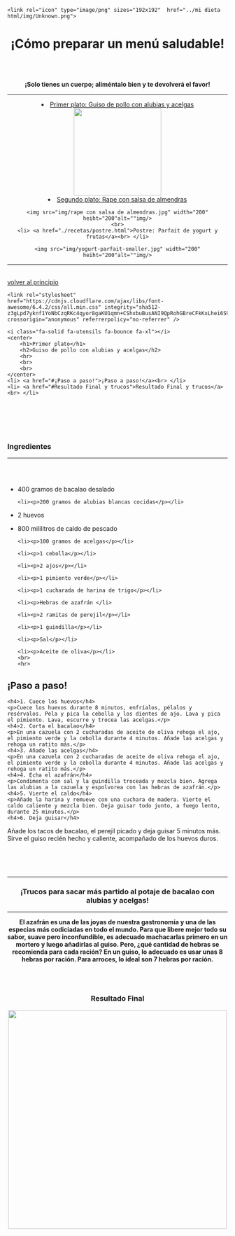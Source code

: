 <!DOCTYPE html>
<html lang= "en"
<head>
    <meta charset="UTF-8">
    <meta name="viewport" content="width=device-width, initial-scale=1.0">
    <title>Document</title>   
    <link rel="stylesheet" href="https://cdnjs.cloudflare.com/ajax/libs/font-awesome/6.4.2/css/brands.min.css" integrity="sha512-W/zrbCncQnky/EzL+/AYwTtosvrM+YG/V6piQLSe2HuKS6cmbw89kjYkp3tWFn1dkWV7L1ruvJyKbLz73Vlgfg==" crossorigin="anonymous" referrerpolicy="no-referrer" />

    <link rel="icon" type="image/png" sizes="192x192"  href="../mi dieta html/img/Unknown.png">
</head>

<body>
    <center>
<h1>¡Cómo preparar un menú saludable!</h1>
<br>
<br>

<img src="img/comidafelicidad.jpg" withd="50%" alt="">
<br>
<p> <b>¡Solo tienes un cuerpo; aliméntalo bien y te devolverá el favor!</b></p>
<hr>


<li>  <a href="./recetas/primer_plato.html">Primer plato: Guiso de pollo con alubias y acelgas</a><br> </li>

<img src="img/guiso.jpg" width="200px" height="200px" alt="">
    <br>
    <li> <a href="./recetas/segundo_plato.html">Segundo plato: Rape con salsa de almendras</a><br> </li>

    <img src="img/rape con salsa de almendras.jpg" width="200" heiht="200"alt=""img/>
    <br>
    <li> <a href="./recetas/postre.html">Postre: Parfait de yogurt y frutas</a><br> </li>

    <img src="img/yogurt-parfait-smaller.jpg" width="200" heiht="200"alt=""img/>
    
      


</center>

--------------------------------------------------------------------------------------------------
<!DOCTYPE html>
<html lang="en">
<head>
    <meta charset="UTF-8">
    <meta name="viewport" content="width=device-width, initial-scale=1.0">
    <title>Document</title>
    <link rel="icon" type="image/png" sizes="192x192"  href="../mi dieta html/img/Unknown.png">

</head>
<body>
    <br>
    <a href="../index.html" >volver al principio</a> 

    <link rel="stylesheet" href="https://cdnjs.cloudflare.com/ajax/libs/font-awesome/6.4.2/css/all.min.css" integrity="sha512-z3gLpd7yknf1YoNbCzqRKc4qyor8gaKU1qmn+CShxbuBusANI9QpRohGBreCFkKxLhei6S9CQXFEbbKuqLg0DA==" crossorigin="anonymous" referrerpolicy="no-referrer" />

    <i class="fa-solid fa-utensils fa-bounce fa-xl"></i>
    <center>
        <h1>Primer plato</h1>
        <h2>Guiso de pollo con alubias y acelgas</h2>
        <hr>   
        <br>
        <br>
    </center>
    <li> <a href="#¡Paso a paso!">¡Paso a paso!</a><br> </li>
    <li> <a href="#Resultado Final y trucos">Resultado Final y trucos</a><br> </li>
<br>
<br>
<br>
<br>


    
    

    
<h3>Ingredientes</h3>
<hr>
<br>
<br>
<ul>
   <li> <p>400 gramos de bacalao desalado</p></li>
    
    <li><p>200 gramos de alubias blancas cocidas</p></li>
    
   <li><p>2 huevos</p></li>
   
   <li><p>800 mililitros de caldo de pescado</p></li>
    
    <li><p>100 gramos de acelgas</p></li>
    
    <li><p>1 cebolla</p></li>
    
    <li><p>2 ajos</p></li>
    
    <li><p>1 pimiento verde</p></li>
    
    <li><p>1 cucharada de harina de trigo</p></li>

    <li><p>Hebras de azafrán </li>
    
    <li><p>2 ramitas de perejil</p></li>
    
    <li><p>1 guindilla</p></li>
    
    <li><p>Sal</p></li>
    
    <li><p>Aceite de oliva</p></li>
    <br>
    <hr>
 </ul>
 </center>
<h2 id="¡Paso a paso!">¡Paso a paso!</h2>
    
    <h4>1. Cuece los huevos</h4>
    <p>Cuece los huevos durante 8 minutos, enfríalos, pélalos y resérvalos. Pela y pica la cebolla y los dientes de ajo. Lava y pica el pimiento. Lava, escurre y trocea las acelgas.</p>
    <h4>2. Corta el bacalao</h4>
    <p>En una cazuela con 2 cucharadas de aceite de oliva rehoga el ajo, el pimiento verde y la cebolla durante 4 minutos. Añade las acelgas y rehoga un ratito más.</p>
    <h4>3. Añade las acelgas</h4>
    <p>En una cazuela con 2 cucharadas de aceite de oliva rehoga el ajo, el pimiento verde y la cebolla durante 4 minutos. Añade las acelgas y rehoga un ratito más.</p>
    <h4>4. Echa el azafrán</h4>
    <p>Condimenta con sal y la guindilla troceada y mezcla bien. Agrega las alubias a la cazuela y espolvorea con las hebras de azafrán.</p>
    <h4>5. Vierte el caldo</h4>
    <p>Añade la harina y remueve con una cuchara de madera. Vierte el caldo caliente y mezcla bien. Deja guisar todo junto, a fuego lento, durante 25 minutos.</p>
    <h4>6. Deja guisar</h4>
   <p>Añade los tacos de bacalao, el perejil picado y deja guisar 5 minutos más. Sirve el guiso recién hecho y caliente, acompañado de los huevos duros.</p>
    <center>
        <br>
        <br>
        <br>
        <hr>
<h3>¡Trucos para sacar más partido al potaje de bacalao con alubias y acelgas!</h3>
<hr>
<b><p>El azafrán es una de las joyas de nuestra gastronomía y una de las especias más codiciadas en todo el mundo. Para que libere mejor todo su sabor, suave pero inconfundible, es adecuado machacarlas primero en un mortero y luego añadirlas al guiso. Pero, ¿qué cantidad de hebras se recomienda para cada ración? En un guiso, lo adecuado es usar unas 8 hebras por ración. Para arroces, lo ideal son 7 hebras por ración.</p></b>
<br>
<br>

<h3 id="Resultado Final y trucos">Resultado Final</h3>

<img src="../img/guiso.jpg" width="500px" height="500px" alt="">
    </center>



</body>
</html>
